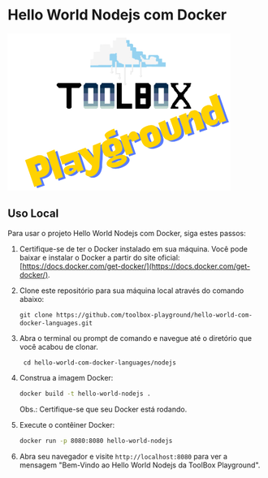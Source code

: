 # Hello World Nodejs com Docker
![Toolbox](../img/toolbox-playground.png)

## Uso Local

Para usar o projeto Hello World Nodejs com Docker, siga estes passos:

1. Certifique-se de ter o Docker instalado em sua máquina. Você pode baixar e instalar o Docker a partir do site oficial: [https://docs.docker.com/get-docker/](https://docs.docker.com/get-docker/).

2. Clone este repositório para sua máquina local através do comando abaixo:
    ```
    git clone https://github.com/toolbox-playground/hello-world-com-docker-languages.git
    ```

3. Abra o terminal ou prompt de comando e navegue até o diretório que você acabou de clonar.
   ```
    cd hello-world-com-docker-languages/nodejs
   ```
4. Construa a imagem Docker:
    ```bash
    docker build -t hello-world-nodejs .
    ```
    Obs.: Certifique-se que seu Docker está rodando.

5. Execute o contêiner Docker:
    ```bash
    docker run -p 8080:8080 hello-world-nodejs
    ```

6. Abra seu navegador e visite `http://localhost:8080` para ver a mensagem "Bem-Vindo ao Hello World Nodejs da ToolBox Playground".

